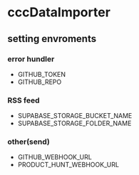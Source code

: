 # cccDataImporter

## setting envroments

### error hundler
- GITHUB_TOKEN
- GITHUB_REPO

### RSS feed
- SUPABASE_STORAGE_BUCKET_NAME
- SUPABASE_STORAGE_FOLDER_NAME

### other(send)
- GITHUB_WEBHOOK_URL
- PRODUCT_HUNT_WEBHOOK_URL
